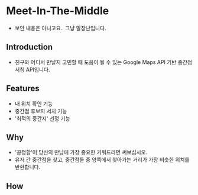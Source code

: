 # Meet-In-The-Middle
- 보안 내용은 아니고요.. 그냥 말장난입니다.

## Introduction

- 친구와 어디서 만날지 고민할 때 도움이 될 수 있는 Google Maps API 기반 중간점 서칭 API입니다.

## Features

- 내 위치 확인 기능
- 중간점 후보지 서치 기능
- '최적의 중간지' 선정 기능

## Why

- '공정함'이 당신의 만남에 가장 중요한 키워드라면 써보십시오.
- 유저 간 중간점을 찾고, 중간점들 중 양쪽에서 찾아가는 거리가 가장 비슷한 위치를 반환합니다.

## How

